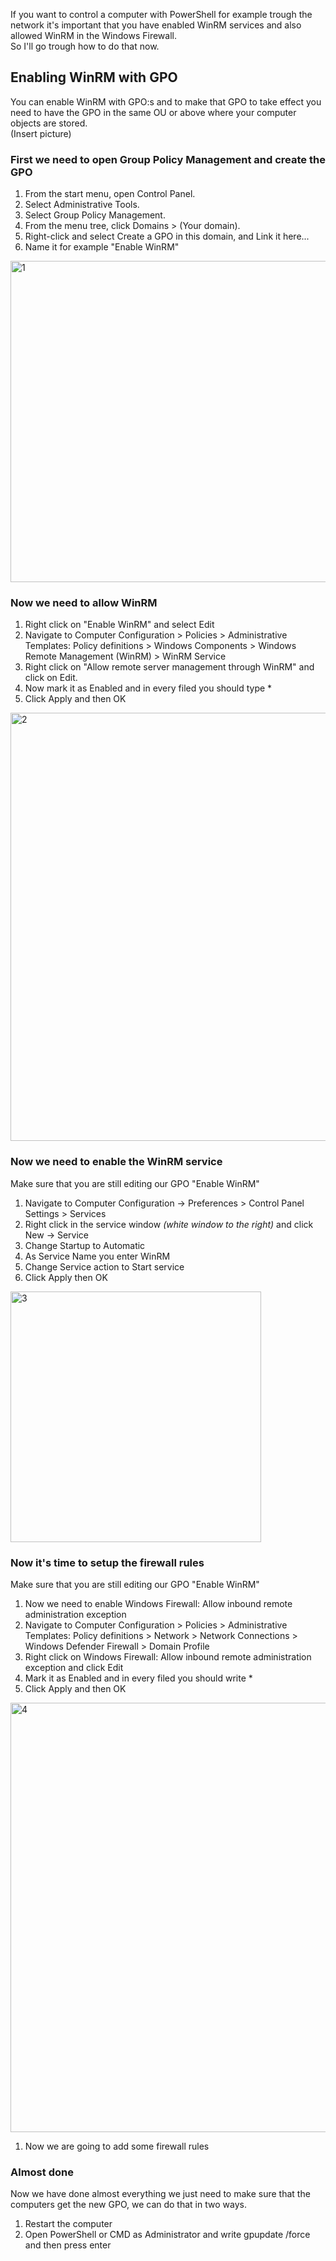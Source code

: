 ﻿If you want to control a computer with PowerShell for example trough the network it's important that you have enabled WinRM services and also allowed WinRM in the Windows Firewall.  
So I'll go trough how to do that now.  
  
## Enabling WinRM with GPO
You can enable WinRM with GPO:s and to make that GPO to take effect you need to have the GPO in the same OU or above where your computer objects are stored.  
(Insert picture)

### First we need to open Group Policy Management and create the GPO
1. From the start menu, open Control Panel.
2. Select Administrative Tools.
3. Select Group Policy Management.
4. From the menu tree, click Domains > (Your domain).
5. Right-click and select Create a GPO in this domain, and Link it here...
6. Name it for example "Enable WinRM"

<img width="514" alt="1" src="https://user-images.githubusercontent.com/76907327/179216173-ca64f053-3565-4662-9561-84b3f6554a98.png">

### Now we need to allow WinRM
1. Right click on "Enable WinRM" and select Edit
2. Navigate to Computer Configuration > Policies > Administrative Templates: Policy definitions > Windows Components > Windows Remote Management (WinRM) > WinRM Service
3. Right click on "Allow remote server management through WinRM" and click on Edit.
4. Now mark it as Enabled and in every filed you should type *
5. Click Apply and then OK

<img width="685" alt="2" src="https://user-images.githubusercontent.com/76907327/179216210-abbb1105-bf47-43d9-b7b2-44c2680fb621.png">

### Now we need to enable the WinRM service
Make sure that you are still editing our GPO "Enable WinRM"  
1. Navigate to Computer Configuration -> Preferences > Control Panel Settings > Services
2. Right click in the service window _(white window to the right)_ and click New -> Service
3. Change Startup to Automatic
4. As Service Name you enter WinRM
5. Change Service action to Start service
6. Click Apply then OK

<img width="401" alt="3" src="https://user-images.githubusercontent.com/76907327/179216245-1969cb3e-0472-4efc-a57f-83c7cbcde38c.png">

### Now it's time to setup the firewall rules
Make sure that you are still editing our GPO "Enable WinRM"  
1. Now we need to enable Windows Firewall: Allow inbound remote administration exception
2. Navigate to Computer Configuration > Policies > Administrative Templates: Policy definitions > Network > Network Connections > Windows Defender Firewall > Domain Profile
3. Right click on Windows Firewall: Allow inbound remote administration exception and click Edit
4. Mark it as Enabled and in every filed you should write *
5. Click Apply and then OK

<img width="687" alt="4" src="https://user-images.githubusercontent.com/76907327/179217588-f4e77591-1588-471c-82d0-0cae6d5a0bf9.png">

1. Now we are going to add some firewall rules

### Almost done
Now we have done almost everything we just need to make sure that the computers get the new GPO, we can do that in two ways.
1. Restart the computer
2. Open PowerShell or CMD as Administrator and write gpupdate /force and then press enter
